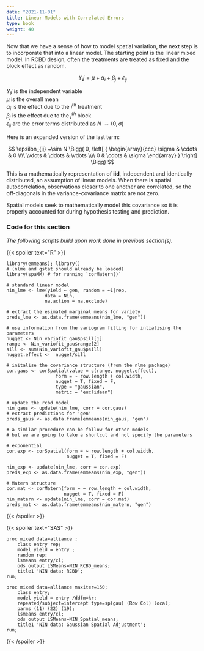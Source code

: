 ```yaml
---
date: "2021-11-01"
title: Linear Models with Correlated Errors
type: book
weight: 40
---
```


Now that we have a sense of how to model spatial variation, the next step is to incorporate that into a linear model. The starting point is the linear mixed model. In RCBD design, often the treatments are treated as fixed and the block effect as random.

$$Y_ij = \mu + \alpha_i + \beta_j + \epsilon_{ij}$$

$Y_ij$ is the independent variable   
$\mu$ is the overall mean   
$\alpha_i$ is the effect due to the $i^{th}$ treatment   
$\beta_j$ is the effect due to the $j^{th}$ block   
$\epsilon_{ij}$ are the error terms distributed as $N ~\sim (0,\sigma)$    

Here is an expanded version of the last term: 

$$  \epsilon_{ij} ~\sim N \Bigg( 0,
\left[ { \begin{array}{ccc} \sigma & \cdots & 0 \\\\
   \vdots & \ddots & \vdots \\\\
   0 & \cdots & \sigma \end{array} } \right] \Bigg) $$
   
This is a mathematically representation of **iid**, independent and identically distributed, an assumption of linear models. When there is spatial autocorrelation, observations closer to one another are correlated, so the off-diagonals in the variance-covariance matrix are not zero. 

Spatial models seek to mathematically model this covariance so it is properly accounted for during hypothesis testing and prediction. 

### Code for this section

*The following scripts build upon work done in previous section(s).* 

{{< spoiler text="R" >}}
```
library(emmeans); library()
# (nlme and gstat should already be loaded)
library(spaMM) # for running `corMatern()`

# standard linear model
nin_lme <- lme(yield ~ gen, random = ~1|rep,
              data = Nin,
              na.action = na.exclude)
              
# extract the esimated marginal means for variety
preds_lme <- as.data.frame(emmeans(nin_lme, "gen"))

# use information from the variogram fitting for intialising the parameters
nugget <- Nin_variofit_gau$psill[1] 
range <- Nin_variofit_gau$range[2]  
sill <- sum(Nin_variofit_gau$psill) 
nugget.effect <-  nugget/sill

# initalise the covariance structure (from the nlme package)
cor.gaus <- corSpatial(value = c(range, nugget.effect), 
                  form = ~ row.length + col.width, 
                  nugget = T, fixed = F,
                  type = "gaussian", 
                  metric = "euclidean")

# update the rcbd model
nin_gaus <- update(nin_lme, corr = cor.gaus)
# extract predictions for 'gen'
preds_gaus <- as.data.frame(emmeans(nin_gaus, "gen")

# a similar procedure can be follow for other models
# but we are going to take a shortcut and not specify the parameters

# exponential
cor.exp <- corSpatial(form = ~ row.length + col.width, 
                      nugget = T, fixed = F)

nin_exp <- update(nin_lme, corr = cor.exp)
preds_exp <- as.data.frame(emmeans(nin_exp, "gen"))

# Matern structure
cor.mat <- corMatern(form = ~ row.length + col.width, 
                     nugget = T, fixed = F)
nin_matern <- update(nin_lme, corr = cor.mat)
preds_mat <- as.data.frame(emmeans(nin_matern, "gen")
``` 
{{< /spoiler >}}

{{< spoiler text="SAS" >}}
```
proc mixed data=alliance ;
	class entry rep;
	model yield = entry ;
	random rep;
	lsmeans entry/cl;
	ods output LSMeans=NIN_RCBD_means;
	title1 'NIN data: RCBD';
run;

proc mixed data=alliance maxiter=150;
	class entry;
	model yield = entry /ddfm=kr;
	repeated/subject=intercept type=sp(gau) (Row Col) local;
	parms (11) (22) (19);
	lsmeans entry/cl;
	ods output LSMeans=NIN_Spatial_means;
	title1 'NIN data: Gaussian Spatial Adjustment';
run;
``` 
{{< /spoiler >}}
